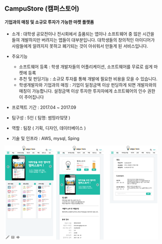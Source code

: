 ## CampuStore (캠퍼스토어)
#### 기업과의 매칭 및 소규모 투자가 가능한 마켓 플랫폼
- 소개 : 대학생 공모전이나 전시회에서 출품되는 앱이나 소프트웨어 중 많은 시간을 들여 개발하지만 버려지는 앱들이 대부분입니다.
 대학생들의 창의적인 아이디어가 사람들에게 알려지지 못하고 폐기되는 것이 아쉬워서 만들게 된 서비스입니다.  
 
- 주요기능
  - 소프트웨어 등록 : 학생 개발자들의 어플리케이션, 소프트웨어를 무료로 쉽게 마켓에 등록     
  - 추천 및 펀딩기능 : 소규모 투자를 통해 개발에 필요한 비용을 모을 수 있습니다. 
  - 학생개발자와 기업과의 매칭
      : 기업이 일정금액 이상 펀딩하게 되면 개발자와의 매칭이 가능합니다.
        설정금액 이상 투자한 투자자에게 소프트웨어의 인수 권한이 주어집니다
   
- 프로젝트 기간 : 2017.04 ~ 2017.09
- 팀구성 : 5인 ( 팀명: 썸띵라잌댓 )
- 역할 : 팀장 ( 기획, 디자인, 데이터베이스 )
- 기술 및 인프라 : AWS, mysql, Sping

![main](./img/main.png)

